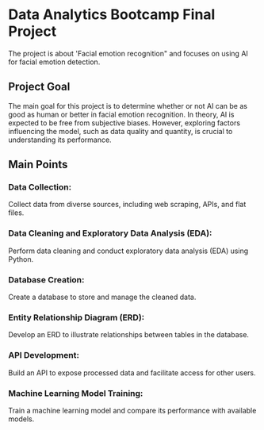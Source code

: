 # Data Analytics Bootcamp Final Project

The project is about 'Facial emotion recognition" and focuses on using AI for facial emotion detection. 

## Project Goal
The main goal for this project is to determine  whether or not AI can be as good as human or better in facial emotion recognition. In theory, AI is expected to be free from subjective biases. However, exploring factors influencing the model, such as data quality and quantity, is crucial to understanding its performance.

## Main Points
### Data Collection:
Collect data from diverse sources, including web scraping, APIs, and flat files.

### Data Cleaning and Exploratory Data Analysis (EDA):
Perform data cleaning and conduct exploratory data analysis (EDA) using Python.

### Database Creation:
Create a database to store and manage the cleaned data.

### Entity Relationship Diagram (ERD):
Develop an ERD to illustrate relationships between tables in the database.

### API Development:
Build an API to expose processed data and facilitate access for other users.

### Machine Learning Model Training:
Train a machine learning model and compare its performance with available models.
